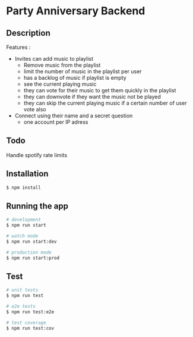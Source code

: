 # Party Anniversary Backend
## Description

Features :
* Invites can add music to playlist
  * Remove music from the playlist
  * limit the number of music in the playlist per user
  * has a backlog of music if playlist is empty
  * see the current playing music
  * they can vote for their music to get them quickly in the playlist
  * they can downvote if they want the music not be played
  * they can skip the current playing music if a certain number of user vote also
* Connect using their name and a secret question
  * one account per IP adress

## Todo
  Handle spotify rate limits

## Installation

```bash
$ npm install
```

## Running the app

```bash
# development
$ npm run start

# watch mode
$ npm run start:dev

# production mode
$ npm run start:prod
```

## Test

```bash
# unit tests
$ npm run test

# e2e tests
$ npm run test:e2e

# test coverage
$ npm run test:cov
```